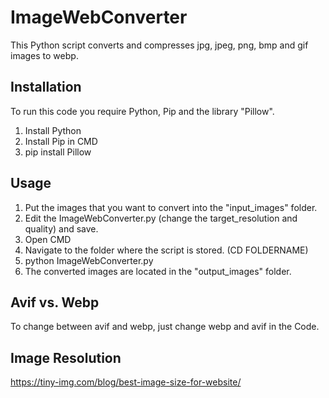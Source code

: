 # ImageWebConverter
This Python script converts and compresses jpg, jpeg, png, bmp and gif images to webp.

## Installation
To run this code you require Python, Pip and the library "Pillow".

1. Install Python
2. Install Pip in CMD
3. pip install Pillow

## Usage
1. Put the images that you want to convert into the "input_images" folder.
2. Edit the ImageWebConverter.py (change the target_resolution and quality) and save.
3. Open CMD
4. Navigate to the folder where the script is stored. (CD FOLDERNAME)
5. python ImageWebConverter.py
6. The converted images are located in the "output_images" folder.


## Avif vs. Webp
To change between avif and webp, just change webp and avif in the Code.

## Image Resolution
https://tiny-img.com/blog/best-image-size-for-website/

